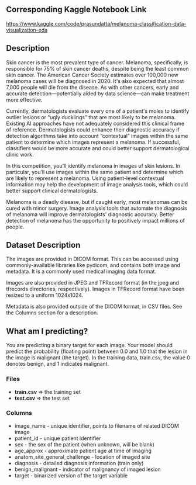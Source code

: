 ## Corresponding Kaggle Notebook Link 
https://www.kaggle.com/code/prasundatta/melanoma-classification-data-visualization-eda

## Description

Skin cancer is the most prevalent type of cancer. Melanoma, specifically, is responsible for 75% of skin cancer deaths, despite being the least common skin cancer. The American Cancer Society estimates over 100,000 new melanoma cases will be diagnosed in 2020. It's also expected that almost 7,000 people will die from the disease. As with other cancers, early and accurate detection—potentially aided by data science—can make treatment more effective.

Currently, dermatologists evaluate every one of a patient's moles to identify outlier lesions or “ugly ducklings” that are most likely to be melanoma. Existing AI approaches have not adequately considered this clinical frame of reference. Dermatologists could enhance their diagnostic accuracy if detection algorithms take into account “contextual” images within the same patient to determine which images represent a melanoma. If successful, classifiers would be more accurate and could better support dermatological clinic work.

In this competition, you’ll identify melanoma in images of skin lesions. In particular, you’ll use images within the same patient and determine which are likely to represent a melanoma. Using patient-level contextual information may help the development of image analysis tools, which could better support clinical dermatologists.

Melanoma is a deadly disease, but if caught early, most melanomas can be cured with minor surgery. Image analysis tools that automate the diagnosis of melanoma will improve dermatologists' diagnostic accuracy. Better detection of melanoma has the opportunity to positively impact millions of people.

## Dataset Description

The images are provided in DICOM format. This can be accessed using commonly-available libraries like pydicom, and contains both image and metadata. It is a commonly used medical imaging data format.

Images are also provided in JPEG and TFRecord format (in the jpeg and tfrecords directories, respectively). Images in TFRecord format have been resized to a uniform 1024x1024.

Metadata is also provided outside of the DICOM format, in CSV files. See the Columns section for a description.

## What am I predicting?

You are predicting a binary target for each image. Your model should predict the probability (floating point) between 0.0 and 1.0 that the lesion in the image is malignant (the target). In the training data, train.csv, the value 0 denotes benign, and 1 indicates malignant.

### Files

- <b> train.csv </b> => the training set
- <b> test.csv </b> => the test set

### Columns 
- image_name - unique identifier, points to filename of related DICOM image
- patient_id - unique patient identifier
- sex - the sex of the patient (when unknown, will be blank)
- age_approx - approximate patient age at time of imaging
- anatom_site_general_challenge - location of imaged site
- diagnosis - detailed diagnosis information (train only)
- benign_malignant - indicator of malignancy of imaged lesion
- target - binarized version of the target variable







